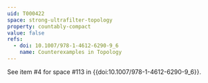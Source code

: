 ```yaml
---
uid: T000422
space: strong-ultrafilter-topology
property: countably-compact
value: false
refs:
  - doi: 10.1007/978-1-4612-6290-9_6
    name: Counterexamples in Topology
---
```

See item #4 for space #113 in {{doi:10.1007/978-1-4612-6290-9_6}}.
